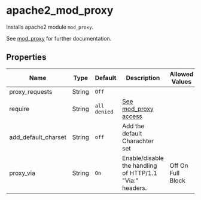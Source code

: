 # apache2_mod_proxy

Installs apache2 module `mod_proxy`.

See [mod_proxy](https://httpd.apache.org/docs/trunk/mod/mod_proxy.html) for further documentation.

## Properties

| Name                | Type   | Default      | Description                                                                           | Allowed Values    |
| ------------------- | ------ | ------------ | ------------------------------------------------------------------------------------- | ----------------- |
| proxy_requests      | String | `Off`        |                                                                                       |                   |
| require             | String | `all denied` | [See mod_proxy access](https://httpd.apache.org/docs/trunk/mod/mod_proxy.html#access) |                   |
| add_default_charset | String | `off`        | Add the default Charachter set                                                        |                   |
| proxy_via           | String | `On`         | Enable/disable the handling of HTTP/1.1 "Via:" headers.                               | Off On Full Block |

